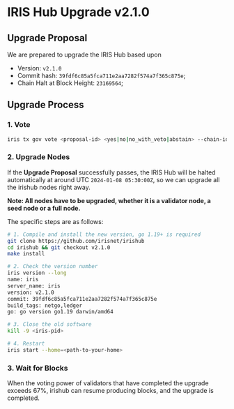 # IRIS Hub Upgrade v2.1.0

## Upgrade Proposal

We are prepared to upgrade the IRIS Hub based upon

- Version: `v2.1.0`
- Commit hash: `39fdf6c85a5fca711e2aa7282f574a7f365c875e`;
- Chain Halt at Block Height: `23169564`;

## Upgrade Process

### 1. Vote

```bash
iris tx gov vote <proposal-id> <yes|no|no_with_veto|abstain> --chain-id irishub-1 --fees 0.3iris --from <MyWallet>
```

### 2. Upgrade Nodes

If the **Upgrade Proposal** successfully passes, the IRIS Hub will be halted automatically at around UTC `2024-01-08 05:30:00Z`, so we can upgrade all the irishub nodes right away.

**Note: All nodes have to be upgraded, whether it is a validator node, a seed node or a full node.**

The specific steps are as follows:

```bash
# 1. Compile and install the new version, go 1.19+ is required
git clone https://github.com/irisnet/irishub
cd irishub && git checkout v2.1.0
make install

# 2. Check the version number
iris version --long
name: iris
server_name: iris
version: v2.1.0
commit: 39fdf6c85a5fca711e2aa7282f574a7f365c875e
build_tags: netgo,ledger
go: go version go1.19 darwin/amd64

# 3. Close the old software
kill -9 <iris-pid>

# 4. Restart
iris start --home=<path-to-your-home>
```

### 3. Wait for Blocks

When the voting power of validators that have completed the upgrade exceeds 67%, irishub can resume producing blocks, and the upgrade is completed.
